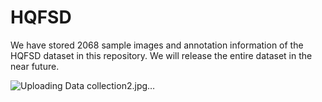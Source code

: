 # HQFSD

We have stored 2068 sample images and annotation information of the HQFSD dataset in this repository. We will release the entire dataset in the near future.

![Uploading Data collection2.jpg…]()
